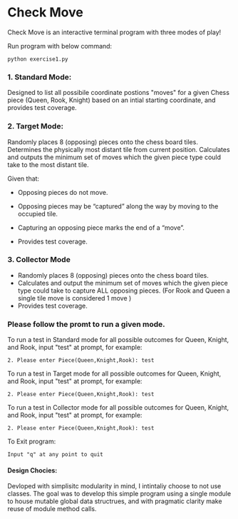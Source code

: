 # Check Move

Check Move is an interactive terminal program with three modes of play!

Run program with below command:

    python exercise1.py





### 1. Standard Mode:

Designed to list all possibile coordinate postions "moves" for a given Chess piece (Queen, Rook, Knight) based on an intial starting coordinate, and provides test coverage.

### 2. Target Mode:

Randomly places 8 (opposing) pieces onto the chess board tiles.
Determines the physically most distant tile from current position. Calculates and
outputs the minimum set of moves which the given piece type could take to the most distant tile.

Given that:

* Opposing pieces do not move.

* Opposing pieces may be “captured” along the way by moving to the occupied tile.

* Capturing an opposing piece marks the end of a “move”.

* Provides test coverage.

### 3. Collector Mode

* Randomly places 8 (opposing) pieces onto the chess board tiles.
* Calculates and output the minimum set of moves which the given piece type could take to capture ALL opposing pieces. (For Rook and Queen a single tile move is considered 1 move )
* Provides test coverage.


### Please follow the promt to run a given mode.


To run a test in Standard mode for all possible outcomes for Queen, Knight, and Rook, input
"test" at  prompt, for example:

    2. Please enter Piece(Queen,Knight,Rook): test

To run a test in Target mode for all possible outcomes for Queen, Knight, and Rook, input
"test" at  prompt, for example:

    2. Please enter Piece(Queen,Knight,Rook): test

To run a test in Collector mode for all possible outcomes for Queen, Knight, and Rook, input
"test" at  prompt, for example:

    2. Please enter Piece(Queen,Knight,Rook): test

To Exit program:

    Input "q" at any point to quit


#### Design Chocies:
Devloped with simplisitc modularity in mind, I intintaliy choose to not use classes. The goal was to develop this simple program using a single module to house mutable global data structrues, and with pragmatic clarity make reuse of module method calls.    